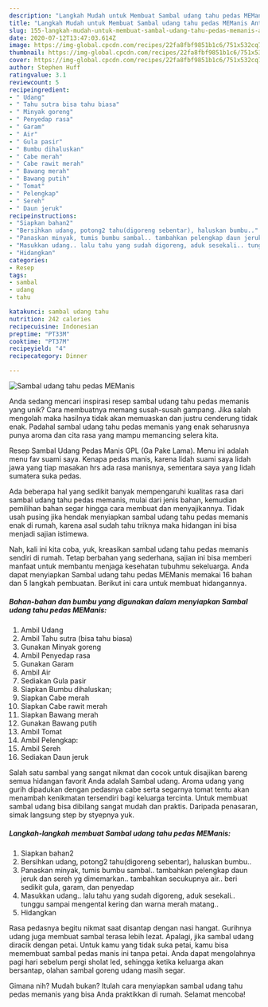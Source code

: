 ```yaml
---
description: "Langkah Mudah untuk Membuat Sambal udang tahu pedas MEManis Anti Gagal"
title: "Langkah Mudah untuk Membuat Sambal udang tahu pedas MEManis Anti Gagal"
slug: 155-langkah-mudah-untuk-membuat-sambal-udang-tahu-pedas-memanis-anti-gagal
date: 2020-07-12T13:47:03.614Z
image: https://img-global.cpcdn.com/recipes/22fa8fbf9851b1c6/751x532cq70/sambal-udang-tahu-pedas-memanis-foto-resep-utama.jpg
thumbnail: https://img-global.cpcdn.com/recipes/22fa8fbf9851b1c6/751x532cq70/sambal-udang-tahu-pedas-memanis-foto-resep-utama.jpg
cover: https://img-global.cpcdn.com/recipes/22fa8fbf9851b1c6/751x532cq70/sambal-udang-tahu-pedas-memanis-foto-resep-utama.jpg
author: Stephen Huff
ratingvalue: 3.1
reviewcount: 5
recipeingredient:
- " Udang"
- " Tahu sutra bisa tahu biasa"
- " Minyak goreng"
- " Penyedap rasa"
- " Garam"
- " Air"
- " Gula pasir"
- " Bumbu dihaluskan"
- " Cabe merah"
- " Cabe rawit merah"
- " Bawang merah"
- " Bawang putih"
- " Tomat"
- " Pelengkap"
- " Sereh"
- " Daun jeruk"
recipeinstructions:
- "Siapkan bahan2"
- "Bersihkan udang, potong2 tahu(digoreng sebentar), haluskan bumbu.."
- "Panaskan minyak, tumis bumbu sambal.. tambahkan pelengkap daun jeruk dan sereh yg dimemarkan.. tambahkan secukupnya air.. beri sedikit gula, garam, dan penyedap"
- "Masukkan udang.. lalu tahu yang sudah digoreng, aduk sesekali.. tunggu sampai mengental kering dan warna merah matang.."
- "Hidangkan"
categories:
- Resep
tags:
- sambal
- udang
- tahu

katakunci: sambal udang tahu 
nutrition: 242 calories
recipecuisine: Indonesian
preptime: "PT33M"
cooktime: "PT37M"
recipeyield: "4"
recipecategory: Dinner

---
```



![Sambal udang tahu pedas MEManis](https://img-global.cpcdn.com/recipes/22fa8fbf9851b1c6/751x532cq70/sambal-udang-tahu-pedas-memanis-foto-resep-utama.jpg)

Anda sedang mencari inspirasi resep sambal udang tahu pedas memanis yang unik? Cara membuatnya memang susah-susah gampang. Jika salah mengolah maka hasilnya tidak akan memuaskan dan justru cenderung tidak enak. Padahal sambal udang tahu pedas memanis yang enak seharusnya punya aroma dan cita rasa yang mampu memancing selera kita.

Resep Sambal Udang Pedas Manis GPL (Ga Pake Lama). Menu ini adalah menu fav suami saya. Kenapa pedas manis, karena lidah suami saya lidah jawa yang tiap masakan hrs ada rasa manisnya, sementara saya yang lidah sumatera suka pedas.

Ada beberapa hal yang sedikit banyak mempengaruhi kualitas rasa dari sambal udang tahu pedas memanis, mulai dari jenis bahan, kemudian pemilihan bahan segar hingga cara membuat dan menyajikannya. Tidak usah pusing jika hendak menyiapkan sambal udang tahu pedas memanis enak di rumah, karena asal sudah tahu triknya maka hidangan ini bisa menjadi sajian istimewa.


Nah, kali ini kita coba, yuk, kreasikan sambal udang tahu pedas memanis sendiri di rumah. Tetap berbahan yang sederhana, sajian ini bisa memberi manfaat untuk membantu menjaga kesehatan tubuhmu sekeluarga. Anda dapat menyiapkan Sambal udang tahu pedas MEManis memakai 16 bahan dan 5 langkah pembuatan. Berikut ini cara untuk membuat hidangannya.

<!--inarticleads1-->

##### Bahan-bahan dan bumbu yang digunakan dalam menyiapkan Sambal udang tahu pedas MEManis:

1. Ambil  Udang
1. Ambil  Tahu sutra (bisa tahu biasa)
1. Gunakan  Minyak goreng
1. Ambil  Penyedap rasa
1. Gunakan  Garam
1. Ambil  Air
1. Sediakan  Gula pasir
1. Siapkan  Bumbu dihaluskan;
1. Siapkan  Cabe merah
1. Siapkan  Cabe rawit merah
1. Siapkan  Bawang merah
1. Gunakan  Bawang putih
1. Ambil  Tomat
1. Ambil  Pelengkap:
1. Ambil  Sereh
1. Sediakan  Daun jeruk


Salah satu sambal yang sangat nikmat dan cocok untuk disajikan bareng semua hidangan favorit Anda adalah Sambal udang. Aroma udang yang gurih dipadukan dengan pedasnya cabe serta segarnya tomat tentu akan menambah kenikmatan tersendiri bagi keluarga tercinta. Untuk membuat sambal udang bisa dibilang sangat mudah dan praktis. Daripada penasaran, simak langsung step by styepnya yuk. 

<!--inarticleads2-->

##### Langkah-langkah membuat Sambal udang tahu pedas MEManis:

1. Siapkan bahan2
1. Bersihkan udang, potong2 tahu(digoreng sebentar), haluskan bumbu..
1. Panaskan minyak, tumis bumbu sambal.. tambahkan pelengkap daun jeruk dan sereh yg dimemarkan.. tambahkan secukupnya air.. beri sedikit gula, garam, dan penyedap
1. Masukkan udang.. lalu tahu yang sudah digoreng, aduk sesekali.. tunggu sampai mengental kering dan warna merah matang..
1. Hidangkan


Rasa pedasnya begitu nikmat saat disantap dengan nasi hangat. Gurihnya udang juga membuat sambal terasa lebih lezat. Apalagi, jika sambal udang diracik dengan petai. Untuk kamu yang tidak suka petai, kamu bisa memembuat sambal pedas manis ini tanpa petai. Anda dapat mengolahnya pagi hari sebelum pergi sholat Ied, sehingga ketika keluarga akan bersantap, olahan sambal goreng udang masih segar. 

Gimana nih? Mudah bukan? Itulah cara menyiapkan sambal udang tahu pedas memanis yang bisa Anda praktikkan di rumah. Selamat mencoba!
